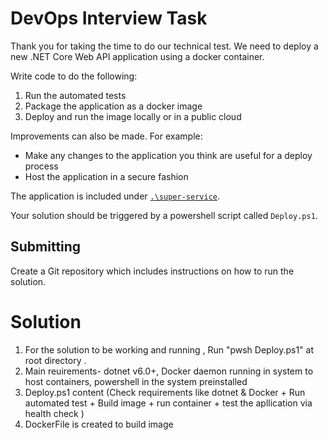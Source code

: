 # DevOps Interview Task

Thank you for taking the time to do our technical test. We need to deploy a new .NET Core Web API application using a docker container.

Write code to do the following:

1. Run the automated tests
2. Package the application as a docker image
3. Deploy and run the image locally or in a public cloud

Improvements can also be made. For example:

- Make any changes to the application you think are useful for a deploy process
- Host the application in a secure fashion

The application is included under [`.\super-service`](`.\super-service`).

Your solution should be triggered by a powershell script called `Deploy.ps1`.

## Submitting

Create a Git repository which includes instructions on how to run the solution. 


# Solution

1) For the solution to be working and running , Run "pwsh Deploy.ps1" at root directory . 
2) Main reuirements- dotnet v6.0+, Docker daemon running in system to host containers, powershell in the system preinstalled
2) Deploy.ps1 content (Check requirements like dotnet & Docker + Run automated test + Build image + run container + test the apllication via health check )
3) DockerFile is created to build image 
